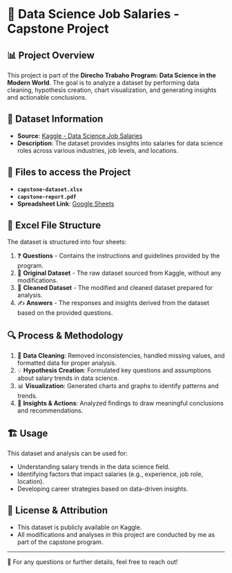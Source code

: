 # 🚀 Data Science Job Salaries - Capstone Project

## 📊 Project Overview
This project is part of the **Direcho Trabaho Program: Data Science in the Modern World**. The goal is to analyze a dataset by performing data cleaning, hypothesis creation, chart visualization, and generating insights and actionable conclusions.

## 📁 Dataset Information
- **Source**: [Kaggle - Data Science Job Salaries](https://www.kaggle.com/datasets/ruchi798/data-science-job-salaries)
- **Description**: The dataset provides insights into salaries for data science roles across various industries, job levels, and locations.

## 📂 Files to access the Project
- **`capstone-dataset.xlsx`**
- **`capstone-report.pdf`**
- **Spreadsheet Link**: [Google Sheets](https://docs.google.com/spreadsheets/d/1TT8Ky4wG-CaNYhpOhjNhRsCbPlaM5-ouA_7v5eh3q08/edit?usp=sharing)

## 📑 Excel File Structure
The dataset is structured into four sheets:

1. ❓ **Questions** - Contains the instructions and guidelines provided by the program.
2. 📜 **Original Dataset** - The raw dataset sourced from Kaggle, without any modifications.
3. 🧼 **Cleaned Dataset** - The modified and cleaned dataset prepared for analysis.
4. ✍️ **Answers** - The responses and insights derived from the dataset based on the provided questions.

## 🔍 Process & Methodology
1. 🧹 **Data Cleaning**: Removed inconsistencies, handled missing values, and formatted data for proper analysis.
2. 💡 **Hypothesis Creation**: Formulated key questions and assumptions about salary trends in data science.
3. 📊 **Visualization**: Generated charts and graphs to identify patterns and trends.
4. 🎯 **Insights & Actions**: Analyzed findings to draw meaningful conclusions and recommendations.

## 🏗️ Usage
This dataset and analysis can be used for:
- Understanding salary trends in the data science field.
- Identifying factors that impact salaries (e.g., experience, job role, location).
- Developing career strategies based on data-driven insights.

## 📜 License & Attribution
- This dataset is publicly available on Kaggle.
- All modifications and analyses in this project are conducted by me as part of the capstone program.

---

📩 For any questions or further details, feel free to reach out!
